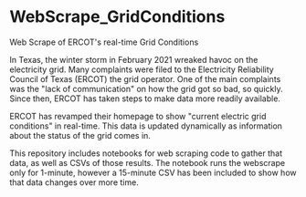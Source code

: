 # WebScrape_GridConditions
Web Scrape of ERCOT's real-time Grid Conditions

In Texas, the winter storm in February 2021 wreaked havoc on the electricity grid. Many complaints were filed to the Electricity Reliability Council of Texas (ERCOT) the grid operator. One of the main complaints was the "lack of communication" on how the grid got so bad, so quickly. Since then, ERCOT has taken steps to make data more readily available.

ERCOT has revamped their homepage to show "current electric grid conditions" in real-time. This data is updated dynamically as information about the status of the grid comes in. 

This repository includes notebooks for web scraping code to gather that data, as well as CSVs of those results. The notebook runs the webscrape only for 1-minute, however a 15-minute CSV has been included to show how that data changes over more time.